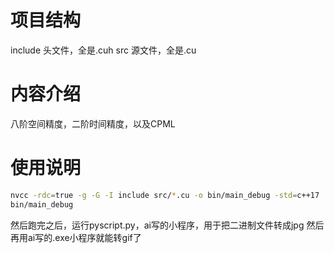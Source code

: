 # 项目结构
include 头文件，全是.cuh
src 源文件，全是.cu
# 内容介绍
八阶空间精度，二阶时间精度，以及CPML
# 使用说明
```bash
nvcc -rdc=true -g -G -I include src/*.cu -o bin/main_debug -std=c++17
bin/main_debug
```
然后跑完之后，运行pyscript.py，ai写的小程序，用于把二进制文件转成jpg
然后再用ai写的.exe小程序就能转gif了
